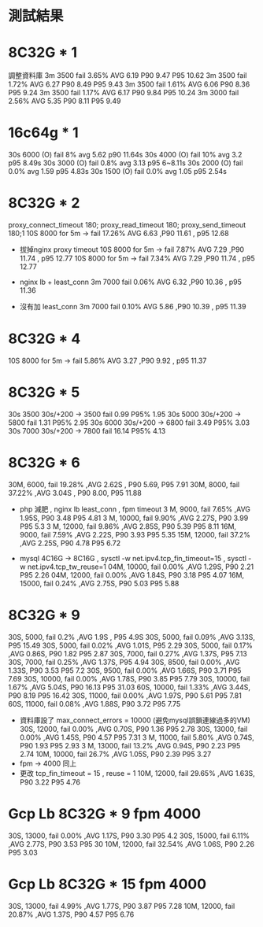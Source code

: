 # 測試結果

# 8C32G * 1
調整資料庫 
3m 3500 fail 3.65% AVG 6.19 P90 9.47 P95 10.62
3m 3500 fail 1.72% AVG 6.27 P90 8.49 P95 9.43
3m 3500 fail 1.61% AVG 6.06 P90 8.36 P95 9.24
3m 3500 fail 1.17% AVG 6.17 P90 9.84 P95 10.24
3m 3000 fail 2.56% AVG 5.35 P90 8.11 P95 9.49

# 16c64g * 1
30s 6000 (O) fail 8%  avg 5.62 p90 11.64s
30s 4000 (O) fail 10% avg 3.2  p95 8.49s
30s 3000 (O) fail 0.8% avg 3.13  p95 6~8.11s
30s 2000 (O) fail 0.0% avg 1.59  p95 4.83s
30s 1500 (O) fail 0.0% avg 1.05  p95 2.54s

# 8C32G * 2
proxy_connect_timeout 180;
proxy_read_timeout 180;
proxy_send_timeout 180;1
10S 8000 for 5m -> fail 17.26% AVG 6.63 ,P90 11.61 , p95 12.68
* 拔掉nginx proxy timeout
10S 8000 for 5m -> fail 7.87%  AVG 7.29 ,P90 11.74 , p95 12.77
10S 8000 for 5m -> fail 7.34%  AVG 7.29 ,P90 11.74 , p95 12.77

* nginx lb + least_conn
3m 7000 fail 0.06%  AVG 6.32 ,P90 10.36 , p95 11.36
* 沒有加 least_conn
3m 7000 fail 0.10%  AVG 5.86 ,P90 10.39 , p95 11.39

# 8C32G * 4
10S 8000 for 5m -> fail 5.86%  AVG 3.27 ,P90 9.92 , p95 11.37

# 8C32G * 5
30s 3500 30s/+200 -> 3500 fail 0.99 P95% 1.95
30s 5000 30s/+200 -> 5800 fail 1.31 P95% 2.95
30s 6000 30s/+200 -> 6800 fail 3.49 P95% 3.03
30s 7000 30s/+200 -> 7800 fail 16.14 P95% 4.13

# 8C32G * 6 
30M, 6000,  fail 19.28%  ,AVG 2.62S , P90 5.69, P95 7.91
30M, 8000,  fail 37.22%  ,AVG 3.04S , P90 8.00, P95 11.88
* php 減肥 , nginx lb least_conn , fpm timeout
3 M, 9000,  fail 7.65% ,AVG 1.95S, P90 3.48 P95 4.81
3 M, 10000, fail 9.90% ,AVG 2.27S, P90 3.99 P95 5.3
3 M, 12000, fail 9.86% ,AVG 2.85S, P90 5.39 P95 8.11
16M, 9000,  fail 7.59% ,AVG 2.22S, P90 3.93 P95 5.35
15M, 12000, fail 37.2% ,AVG 2.25S, P90 4.78 P95 6.72

* mysql 4C16G -> 8C16G  ,  sysctl -w net.ipv4.tcp_fin_timeout=15 , sysctl -w net.ipv4.tcp_tw_reuse=1
04M, 10000, fail 0.00% ,AVG 1.29S, P90 2.21 P95 2.26
04M, 12000, fail 0.00% ,AVG 1.84S, P90 3.18 P95 4.07
16M, 15000, fail 0.24% ,AVG 2.75S, P90 5.03 P95 5.88

# 8C32G * 9
30S, 5000,  fail 0.2%  ,AVG 1.9S , P95 4.9S
30S, 5000,  fail 0.09% ,AVG 3.13S, P95 15.49
30S, 5000,  fail 0.02% ,AVG 1.01S, P95 2.29
30S, 5000,  fail 0.17% ,AVG 0.86S, P90 1.82 P95 2.87
30S, 7000,  fail 0.27% ,AVG 1.37S, P95 7.13
30S, 7000,  fail 0.25% ,AVG 1.37S, P95 4.94
30S, 8500,  fail 0.00% ,AVG 1.33S, P90 3.53 P95 7.2
30S, 9500,  fail 0.00% ,AVG 1.66S, P90 3.71 P95 7.69
30S, 10000, fail 0.00% ,AVG 1.78S, P90 3.85 P95 7.79
30S, 10000, fail 1.67% ,AVG 5.04S, P90 16.13 P95 31.03
60S, 10000, fail 1.33% ,AVG 3.44S, P90 8.19 P95 16.42
30S, 11000, fail 0.00% ,AVG 1.97S, P90 5.61 P95 7.81
60S, 11000, fail 0.08% ,AVG 1.88S, P90 3.72 P95 7.75
* 資料庫設了 max_connect_errors = 10000 (避免mysql誤鎖連線過多的VM)
30S, 12000, fail 0.00% ,AVG 0.70S, P90 1.36 P95 2.78
30S, 13000, fail 0.00% ,AVG 1.45S, P90 4.57 P95 7.31
3 M, 11000, fail 5.80% ,AVG 0.74S, P90 1.93 P95 2.93
3 M, 13000, fail 13.2% ,AVG 0.94S, P90 2.23 P95 2.74
10M, 10000, fail 26.7% ,AVG 1.05S, P90 2.39 P95 3.27
* fpm -> 4000
同上
* 更改 tcp_fin_timeout = 15 , reuse = 1
10M, 12000, fail 29.65% ,AVG 1.63S, P90 3.22 P95 4.76

# Gcp Lb 8C32G * 9 fpm 4000
30S, 13000, fail 0.00% ,AVG 1.17S, P90 3.30 P95 4.2
30S, 15000, fail 6.11% ,AVG 2.77S, P90 3.53 P95 30
10M, 12000, fail 32.54% ,AVG 1.06S, P90 2.26 P95 3.03
# Gcp Lb 8C32G * 15 fpm 4000
30S, 13000, fail 4.99% ,AVG 1.77S, P90 3.87 P95 7.28
10M, 12000, fail 20.87% ,AVG 1.37S, P90 4.57 P95 6.76

